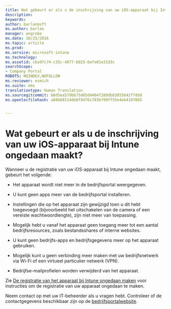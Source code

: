```yaml
---
title: Wat gebeurt er als u de inschrijving van uw iOS-apparaat bij Intune ongedaan maakt? | Microsoft Docs
description: 
keywords: 
author: barlanmsft
ms.author: barlan
manager: angrobe
ms.date: 10/25/2016
ms.topic: article
ms.prod: 
ms.service: microsoft-intune
ms.technology: 
ms.assetid: c6a97c74-c35c-4977-b925-6efe01e31d3c
searchScope:
- Company Portal
ROBOTS: NOINDEX,NOFOLLOW
ms.reviewer: esmich
ms.suite: ems
translationtype: Human Translation
ms.sourcegitcommit: b6d5ea579b675d85d4404f289db83055642ffddd
ms.openlocfilehash: a88b89114db0f9d76c783bf99ff55e4eb4107865


---
```



# <a name="what-happens-if-you-unenroll-your-ios-device-from-intune"></a>Wat gebeurt er als u de inschrijving van uw iOS-apparaat bij Intune ongedaan maakt?

Wanneer u de registratie van uw iOS-apparaat bij Intune ongedaan maakt, gebeurt het volgende:

-   Het apparaat wordt niet meer in de bedrijfsportal weergegeven.

-   U kunt geen apps meer van de bedrijfsportal installeren.

-   Instellingen die op het apparaat zijn gewijzigd toen u dit hebt toegevoegd (bijvoorbeeld het uitschakelen van de camera of een vereiste wachtwoordlengte), zijn niet meer van toepassing.

-   Mogelijk hebt u vanaf het apparaat geen toegang meer tot een aantal bedrijfsresources, zoals bestandsshares of interne websites.

-   U kunt geen bedrijfs-apps en bedrijfsgegevens meer op het apparaat gebruiken.

-   Mogelijk kunt u geen verbinding meer maken met uw bedrijfsnetwerk via Wi-Fi of een virtueel particulier netwerk (VPN).

-   Bedrijfse-mailprofielen worden verwijderd van het apparaat.

Zie [De registratie van het apparaat bij Intune ongedaan maken](unenroll-your-device-from-intune-ios.md) voor instructies om de registratie van uw apparaat ongedaan te maken.

Neem contact op met uw IT-beheerder als u vragen hebt. Controleer of de contactgegevens beschikbaar zijn op de [bedrjifsportalwebsite](http://portal.manage.microsoft.com).



<!--HONumber=Dec16_HO2-->


